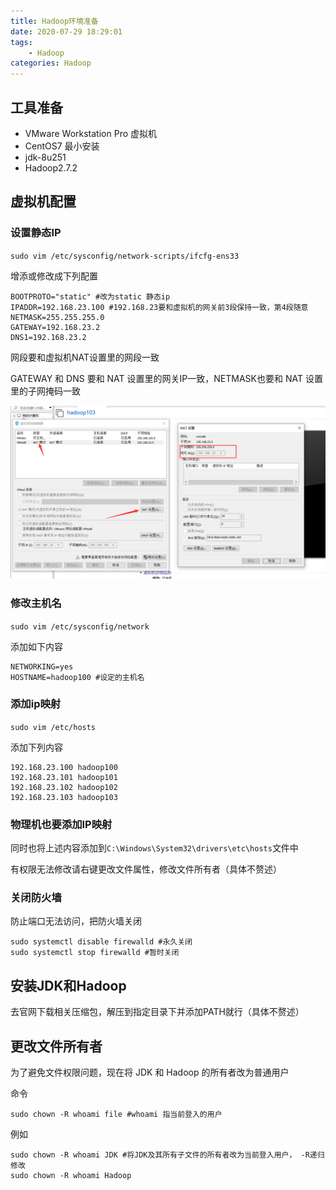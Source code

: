 ```yaml
---
title: Hadoop环境准备
date: 2020-07-29 18:29:01
tags:
	- Hadoop
categories: Hadoop
---
```


## 工具准备

- VMware Workstation Pro 虚拟机
- CentOS7 最小安装
- jdk-8u251
- Hadoop2.7.2

<!-- more -->

## 虚拟机配置

### 设置静态IP

`sudo vim /etc/sysconfig/network-scripts/ifcfg-ens33`

增添或修改成下列配置

```shell
BOOTPROTO="static" #改为static 静态ip
IPADDR=192.168.23.100 #192.168.23要和虚拟机的网关前3段保持一致，第4段随意
NETMASK=255.255.255.0
GATEWAY=192.168.23.2
DNS1=192.168.23.2
```

网段要和虚拟机NAT设置里的网段一致

GATEWAY 和 DNS 要和 NAT 设置里的网关IP一致，NETMASK也要和 NAT 设置里的子网掩码一致

![](/images/pictures/net.png)

### 修改主机名

`sudo vim /etc/sysconfig/network`

添加如下内容

```shell
NETWORKING=yes
HOSTNAME=hadoop100 #设定的主机名
```

### 添加ip映射

`sudo vim /etc/hosts`

添加下列内容

```shell
192.168.23.100 hadoop100
192.168.23.101 hadoop101
192.168.23.102 hadoop102
192.168.23.103 hadoop103
```

### 物理机也要添加IP映射

同时也将上述内容添加到`C:\Windows\System32\drivers\etc\hosts`文件中

有权限无法修改请右键更改文件属性，修改文件所有者（具体不赘述）

### 关闭防火墙

防止端口无法访问，把防火墙关闭

```shell
sudo systemctl disable firewalld #永久关闭
sudo systemctl stop firewalld #暂时关闭
```

## 安装JDK和Hadoop

去官网下载相关压缩包，解压到指定目录下并添加PATH就行（具体不赘述）

## 更改文件所有者

为了避免文件权限问题，现在将 JDK 和 Hadoop 的所有者改为普通用户

命令

```shell
sudo chown -R whoami file #whoami 指当前登入的用户
```

例如

```shell
sudo chown -R whoami JDK #将JDK及其所有子文件的所有者改为当前登入用户， -R递归修改
sudo chown -R whoami Hadoop
```